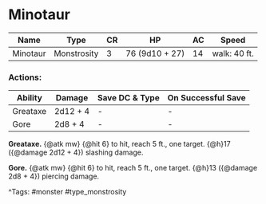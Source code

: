 # Minotaur

| Name | Type | CR | HP | AC | Speed |
|------|------|----|----|----|-------|
| Minotaur | Monstrosity | 3 | 76 (9d10 + 27) | 14 | walk: 40 ft. |

### Actions:

| Ability | Damage | Save DC & Type | On Successful Save |
|---------|--------|----------------|--------------------|
| Greataxe | 2d12 + 4 | - | - |
| Gore | 2d8 + 4 | - | - |


**Greataxe.** {@atk mw} {@hit 6} to hit, reach 5 ft., one target. {@h}17 ({@damage 2d12 + 4}) slashing damage.

**Gore.** {@atk mw} {@hit 6} to hit, reach 5 ft., one target. {@h}13 ({@damage 2d8 + 4}) piercing damage.

^Tags: #monster #type_monstrosity